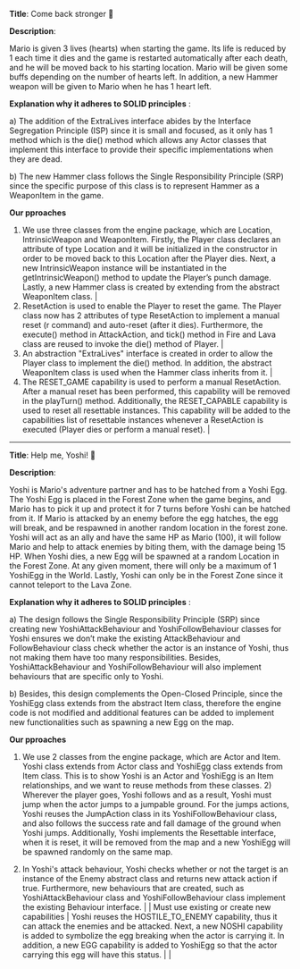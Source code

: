 
**Title**:
Come back stronger 👊

**Description**:

Mario is given 3 lives (hearts) when starting the game. Its life is reduced by 1 each time it dies and the game is restarted automatically after each death, and he will be moved back to his starting location. Mario will be given some buffs depending on the number of hearts left. In addition, a new Hammer weapon will be given to Mario when he has 1 heart left.

**Explanation why it adheres to SOLID principles** :

a) The addition of the ExtraLives interface abides by the Interface Segregation Principle (ISP) since it is small and focused, as it only has 1 method which is the die() method which allows any Actor classes that implement this interface to provide their specific implementations when they are dead.

b) The new Hammer class follows the Single Responsibility Principle (SRP) since the specific purpose of this class is to represent Hammer as a WeaponItem in the game.

**Our pproaches**                                                                                                                               

1) We use three classes from the engine package, which are Location, IntrinsicWeapon and WeaponItem. Firstly, the Player class declares an attribute of type Location and it will be initialized in the constructor in order to be moved back to this Location after the Player dies. Next, a new IntrinsicWeapon instance will be instantiated in the getIntrinsicWeapon() method to update the Player’s punch damage. Lastly, a new Hammer class is created by extending from the abstract WeaponItem class. |
2) ResetAction is used to enable the Player to reset the game. The Player class now has 2 attributes of type ResetAction to implement a manual reset (r command) and auto-reset (after it dies). Furthermore, the execute() method in AttackAction, and tick() method in Fire and Lava class are reused to invoke the die() method of Player.                                                                                                                                                                      |
3) An abstraction "ExtraLives" interface is created in order to allow the Player class to implement the die() method. In addition, the abstract WeaponItem class is used when the Hammer class inherits from it.                                                                                                                                                                      |
4) The RESET_GAME capability is used to perform a manual ResetAction. After a manual reset has been performed, this capability will be removed in the playTurn() method. Additionally, the RESET_CAPABLE capability is used to reset all resettable instances. This capability will be added to the capabilities list of resettable instances whenever a ResetAction is executed (Player dies or perform a manual reset).                                                                                                                                                                      |

---
**Title**: 
Help me, Yoshi! 🦖

**Description**:

Yoshi is Mario's adventure partner and has to be hatched from a Yoshi Egg. The Yoshi Egg is placed in the Forest Zone when the game begins, and Mario has to pick it up and protect it for 7 turns before Yoshi can be hatched from it. If Mario is attacked by an enemy before the egg hatches, the egg will break, and be 
respawned in another random location in the forest zone. Yoshi will act as an ally and have the same HP as Mario (100), it will follow Mario and help to attack enemies by biting them, with the damage being 15 HP. When Yoshi dies, a new Egg will be spawned at a random Location in the Forest Zone. At any given moment, 
there will only be a maximum of 1 YoshiEgg in the World. Lastly, Yoshi can only be in the Forest Zone since it cannot teleport to the Lava Zone.

**Explanation why it adheres to SOLID principles** :

a) The design follows the Single Responsibility Principle (SRP) since creating new YoshiAttackBehaviour and YoshiFollowBehaviour classes for Yoshi ensures we don’t make the existing AttackBehaviour and FollowBehaviour class check whether the actor is an instance of Yoshi, thus not making them have too many responsibilities. Besides, YoshiAttackBehaviour and YoshiFollowBehaviour will also implement behaviours that are specific only to Yoshi.

b) Besides, this design complements the Open-Closed Principle, since the YoshiEgg class extends from the abstract Item class, therefore the engine code is not modified and additional features can be added to implement new functionalities such as spawning a new Egg on the map.

**Our pproaches**                                                                                                                               
1) We use 2 classes from the engine package, which are Actor and Item. Yoshi class extends from Actor class and YoshiEgg class extends from Item class. This is to show Yoshi is an Actor and YoshiEgg is an Item relationships, and we want to reuse methods from these classes.                                                                                                                                                                                             2) Wherever the player goes, Yoshi follows and as a result, Yoshi must jump when the actor jumps to a jumpable ground. For the jumps actions, Yoshi reuses the JumpAction class in its YoshiFollowBehaviour class, and also follows the success rate and fall damage of the ground when Yoshi jumps. Additionally, Yoshi implements the Resettable interface, when it is reset, it will be removed from the map and a new YoshiEgg will be spawned randomly on the same map.

3) In Yoshi's attack behaviour, Yoshi checks whether or not the target is an instance of the Enemy abstract class and returns new attack action if true. Furthermore, new behaviours that are created, such as YoshiAttackBehaviour class and YoshiFollowBehaviour class implement the existing Behaviour interface.                                                                                                                                                                                      |
| Must use existing or create new capabilities                                                                            | Yoshi reuses the HOSTILE_TO_ENEMY capability, thus it can attack the enemies and be attacked. Next, a new NOSHI capability is added to symbolize the egg breaking when the actor is carrying it. In addition, a new EGG capability is added to YoshiEgg so that the actor carrying this egg will have this status.                                                                                                                                                                                                                          |                                                                                |
